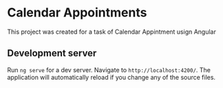 # Calendar Appointments

This project was created for a task of Calendar Appintment usign Angular

## Development server

Run `ng serve` for a dev server. Navigate to `http://localhost:4200/`. The application will automatically reload if you change any of the source files.
